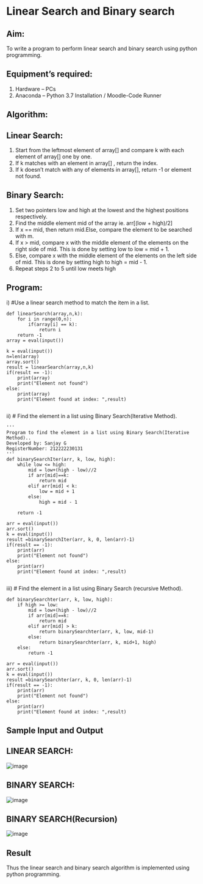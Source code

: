 # Linear Search and Binary search
## Aim:
To write a program to perform linear search and binary search using python programming.
## Equipment’s required:
1.	Hardware – PCs
2.	Anaconda – Python 3.7 Installation / Moodle-Code Runner
## Algorithm:
## Linear Search:
1.	Start from the leftmost element of array[] and compare k with each element of array[] one by one.
2.	If k matches with an element in array[] , return the index.
3.	If k doesn’t match with any of elements in array[], return -1 or element not found.
## Binary Search:
1.	Set two pointers low and high at the lowest and the highest positions respectively.
2.	Find the middle element mid of the array ie. arr[(low + high)/2]
3.	If x == mid, then return mid.Else, compare the element to be searched with m.
4.	If x > mid, compare x with the middle element of the elements on the right side of mid. This is done by setting low to low = mid + 1.
5.	Else, compare x with the middle element of the elements on the left side of mid. This is done by setting high to high = mid - 1.
6.	Repeat steps 2 to 5 until low meets high
## Program:
i)	#Use a linear search method to match the item in a list.
```
def linearSearch(array,n,k):
    for i in range(0,n):
        if(array[i] == k):
            return i
    return -1
array = eval(input())

k = eval(input()) 
n=len(array)
array.sort()
result = linearSearch(array,n,k)
if(result == -1):
    print(array)
    print("Element not found")
else:
    print(array)
    print("Element found at index: ",result)


```
ii)	# Find the element in a list using Binary Search(Iterative Method).
```
''' 
Program to find the element in a list using Binary Search(Iterative Method)..
Developed by: Sanjay G
RegisterNumber: 212222230131
'''
def binarySearchIter(arr, k, low, high):
    while low <= high:
        mid = low+(high - low)//2
        if arr[mid]==k:
            return mid 
        elif arr[mid] < k:
            low = mid + 1
        else:
            high = mid - 1
   
    return -1
    
arr = eval(input())
arr.sort()
k = eval(input()) 
result =binarySearchIter(arr, k, 0, len(arr)-1)
if(result == -1):
    print(arr)
    print("Element not found")
else:
    print(arr)
    print("Element found at index: ",result)
    
```
iii)	# Find the element in a list using Binary Search (recursive Method).
```
def binarySearchter(arr, k, low, high):
    if high >= low:
        mid = low+(high - low)//2
        if arr[mid]==k:
            return mid
        elif arr[mid] > k:
            return binarySearchter(arr, k, low, mid-1)
        else:
            return binarySearchter(arr, k, mid+1, high)
    else:
        return -1
    
arr = eval(input())
arr.sort()
k = eval(input()) 
result =binarySearchter(arr, k, 0, len(arr)-1)
if(result == -1):
    print(arr)
    print("Element not found")
else:
    print(arr)
    print("Element found at index: ",result)

```
## Sample Input and Output
## LINEAR SEARCH:
![image](https://github.com/Sanjay-sg/Search-Algorithm/assets/119559022/1f2c6a2e-d7f3-440b-b3c7-35ed3bdfbda1)

## BINARY SEARCH:
![image](https://github.com/Sanjay-sg/Search-Algorithm/assets/119559022/bc8eb486-78d0-458e-ac05-e4182d505a2d)

## BINARY SEARCH(Recursion)
![image](https://github.com/Sanjay-sg/Search-Algorithm/assets/119559022/02526725-5f30-41d0-84d1-3cdb38a7bbae)

## Result
Thus the linear search and binary search algorithm is implemented using python programming.
